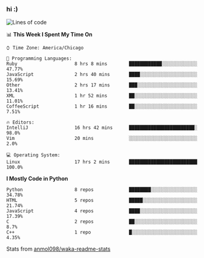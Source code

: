 ### hi :)

<!--START_SECTION:waka-->
![Lines of code](https://img.shields.io/badge/From%20Hello%20World%20I%27ve%20Written-793139%20lines%20of%20code-blue)

📊 **This Week I Spent My Time On** 

```text
⌚︎ Time Zone: America/Chicago

💬 Programming Languages: 
Ruby                     8 hrs 8 mins        ████████████░░░░░░░░░░░░░   47.77% 
JavaScript               2 hrs 40 mins       ████░░░░░░░░░░░░░░░░░░░░░   15.69% 
Other                    2 hrs 17 mins       ███░░░░░░░░░░░░░░░░░░░░░░   13.41% 
XML                      1 hr 52 mins        ██░░░░░░░░░░░░░░░░░░░░░░░   11.01% 
CoffeeScript             1 hr 16 mins        ██░░░░░░░░░░░░░░░░░░░░░░░   7.51%

🔥 Editors: 
IntelliJ                 16 hrs 42 mins      ████████████████████████░   98.0% 
Vim                      20 mins             ░░░░░░░░░░░░░░░░░░░░░░░░░   2.0%

💻 Operating System: 
Linux                    17 hrs 2 mins       █████████████████████████   100.0%

```

**I Mostly Code in Python** 

```text
Python                   8 repos             ████████░░░░░░░░░░░░░░░░░   34.78% 
HTML                     5 repos             █████░░░░░░░░░░░░░░░░░░░░   21.74% 
JavaScript               4 repos             ████░░░░░░░░░░░░░░░░░░░░░   17.39% 
C                        2 repos             ██░░░░░░░░░░░░░░░░░░░░░░░   8.7% 
C++                      1 repo              █░░░░░░░░░░░░░░░░░░░░░░░░   4.35%

```



<!--END_SECTION:waka-->

Stats from [anmol098/waka-readme-stats](https://github.com/anmol098/waka-readme-stats)